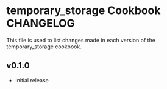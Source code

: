 temporary_storage Cookbook CHANGELOG
=======================

This file is used to list changes made in each version of the temporary_storage cookbook.

v0.1.0
------

- Initial release
